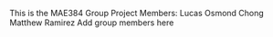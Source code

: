 This is the MAE384 Group Project
Members:
Lucas
Osmond Chong
Matthew Ramirez
Add group members here
